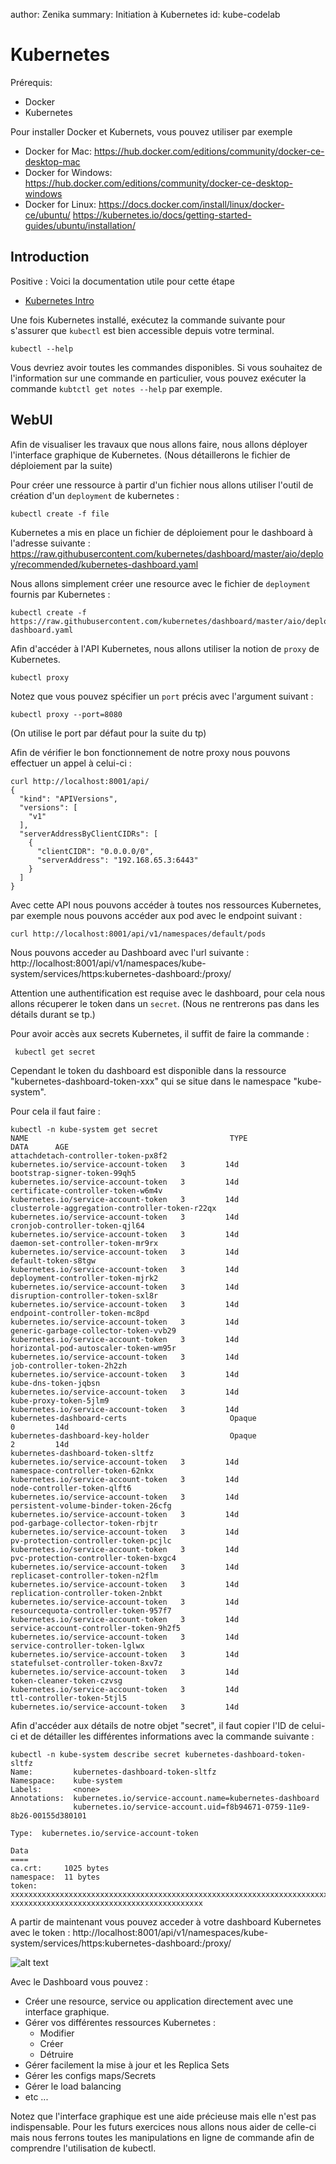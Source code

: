 author: Zenika
summary: Initiation à Kubernetes
id: kube-codelab

# Kubernetes

Prérequis:

- Docker
- Kubernetes

Pour installer Docker et Kubernets, vous pouvez utiliser par exemple

- Docker for Mac: https://hub.docker.com/editions/community/docker-ce-desktop-mac
- Docker for Windows: https://hub.docker.com/editions/community/docker-ce-desktop-windows
- Docker for Linux: 
https://docs.docker.com/install/linux/docker-ce/ubuntu/
https://kubernetes.io/docs/getting-started-guides/ubuntu/installation/

## Introduction

Positive
: Voici la documentation utile pour cette étape

- [Kubernetes Intro](https://kubernetes.io/docs/tutorials/kubernetes-basics/)


Une fois Kubernetes installé, exécutez la commande suivante pour s'assurer que `kubectl` est bien accessible depuis votre terminal. 

```shell
kubectl --help
```
Vous devriez avoir toutes les commandes disponibles. Si vous souhaitez de l'information sur une commande en particulier, vous pouvez exécuter la commande `kubtctl get notes --help` par exemple. 


## WebUI

Afin de visualiser les travaux que nous allons faire, nous allons déployer l'interface graphique de Kubernetes. 
(Nous détaillerons le fichier de déploiement par la suite)

Pour créer une ressource à partir d'un fichier nous allons utiliser l'outil de création d'un `deployment` de kubernetes :

```shell
kubectl create -f file
```

Kubernetes a mis en place un fichier de déploiement pour le dashboard à l'adresse suivante : https://raw.githubusercontent.com/kubernetes/dashboard/master/aio/deploy/recommended/kubernetes-dashboard.yaml

Nous allons simplement créer une resource avec le fichier de `deployment` fournis par Kubernetes : 

```shell
kubectl create -f https://raw.githubusercontent.com/kubernetes/dashboard/master/aio/deploy/recommended/kubernetes-dashboard.yaml
```

Afin d'accéder à l'API Kubernetes, nous allons utiliser la notion de `proxy` de Kubernetes.

```shell
kubectl proxy
```

Notez que vous pouvez spécifier un `port` précis avec l'argument suivant :

```shell
kubectl proxy --port=8080
```
(On utilise le port par défaut pour la suite du tp)

Afin de vérifier le bon fonctionnement de notre proxy nous pouvons effectuer un appel à celui-ci : 

```shell
curl http://localhost:8001/api/            
{
  "kind": "APIVersions",
  "versions": [
    "v1"
  ],
  "serverAddressByClientCIDRs": [
    {
      "clientCIDR": "0.0.0.0/0",
      "serverAddress": "192.168.65.3:6443"
    }
  ]
}
```

Avec cette API nous pouvons accéder à toutes nos ressources Kubernetes, par exemple nous pouvons accéder aux pod avec le endpoint suivant : 

```shell
curl http://localhost:8001/api/v1/namespaces/default/pods
```

Nous pouvons acceder au Dashboard avec l'url suivante : 
http://localhost:8001/api/v1/namespaces/kube-system/services/https:kubernetes-dashboard:/proxy/ 


Attention une authentification est requise avec le dashboard, pour cela nous allons récuperer le token dans un `secret`. (Nous ne rentrerons pas dans les détails durant se tp.)

Pour avoir accès aux secrets Kubernetes, il suffit de faire la commande :

```shell
 kubectl get secret
```

Cependant le token du dashboard est disponible dans la ressource "kubernetes-dashboard-token-xxx" qui se situe dans le namespace "kube-system".

Pour cela il faut faire :

```shell
kubectl -n kube-system get secret
NAME                                             TYPE                                  DATA      AGE
attachdetach-controller-token-px8f2              kubernetes.io/service-account-token   3         14d
bootstrap-signer-token-99qh5                     kubernetes.io/service-account-token   3         14d
certificate-controller-token-w6m4v               kubernetes.io/service-account-token   3         14d
clusterrole-aggregation-controller-token-r22qx   kubernetes.io/service-account-token   3         14d
cronjob-controller-token-qjl64                   kubernetes.io/service-account-token   3         14d
daemon-set-controller-token-mr9rx                kubernetes.io/service-account-token   3         14d
default-token-s8tgw                              kubernetes.io/service-account-token   3         14d
deployment-controller-token-mjrk2                kubernetes.io/service-account-token   3         14d
disruption-controller-token-sxl8r                kubernetes.io/service-account-token   3         14d
endpoint-controller-token-mc8pd                  kubernetes.io/service-account-token   3         14d
generic-garbage-collector-token-vvb29            kubernetes.io/service-account-token   3         14d
horizontal-pod-autoscaler-token-wm95r            kubernetes.io/service-account-token   3         14d
job-controller-token-2h2zh                       kubernetes.io/service-account-token   3         14d
kube-dns-token-jqbsn                             kubernetes.io/service-account-token   3         14d
kube-proxy-token-5jlm9                           kubernetes.io/service-account-token   3         14d
kubernetes-dashboard-certs                       Opaque                                0         14d
kubernetes-dashboard-key-holder                  Opaque                                2         14d
kubernetes-dashboard-token-sltfz                 kubernetes.io/service-account-token   3         14d
namespace-controller-token-62nkx                 kubernetes.io/service-account-token   3         14d
node-controller-token-qlft6                      kubernetes.io/service-account-token   3         14d
persistent-volume-binder-token-26cfg             kubernetes.io/service-account-token   3         14d
pod-garbage-collector-token-rbjtr                kubernetes.io/service-account-token   3         14d
pv-protection-controller-token-pcjlc             kubernetes.io/service-account-token   3         14d
pvc-protection-controller-token-bxgc4            kubernetes.io/service-account-token   3         14d
replicaset-controller-token-n2flm                kubernetes.io/service-account-token   3         14d
replication-controller-token-2nbkt               kubernetes.io/service-account-token   3         14d
resourcequota-controller-token-957f7             kubernetes.io/service-account-token   3         14d
service-account-controller-token-9h2f5           kubernetes.io/service-account-token   3         14d
service-controller-token-lglwx                   kubernetes.io/service-account-token   3         14d
statefulset-controller-token-8xv7z               kubernetes.io/service-account-token   3         14d
token-cleaner-token-czvsg                        kubernetes.io/service-account-token   3         14d
ttl-controller-token-5tjl5                       kubernetes.io/service-account-token   3         14d

```

Afin d'accéder aux détails de notre objet "secret", il faut copier l'ID de celui-ci et de détailler les différentes informations avec la commande suivante : 

```shell
kubectl -n kube-system describe secret kubernetes-dashboard-token-sltfz
Name:         kubernetes-dashboard-token-sltfz
Namespace:    kube-system
Labels:       <none>
Annotations:  kubernetes.io/service-account.name=kubernetes-dashboard
              kubernetes.io/service-account.uid=f8b94671-0759-11e9-8b26-00155d380101

Type:  kubernetes.io/service-account-token

Data
====
ca.crt:     1025 bytes
namespace:  11 bytes
token:      xxxxxxxxxxxxxxxxxxxxxxxxxxxxxxxxxxxxxxxxxxxxxxxxxxxxxxxxxxxxxxxxxxxxxxxxxxxxxxxxxxxxxxxxxxxxxxxxxxxxxxxxxxxxxxxxxxx.
xxxxxxxxxxxxxxxxxxxxxxxxxxxxxxxxxxxxxxxxxxx

```

A partir de maintenant vous pouvez acceder à votre dashboard Kubernetes avec le token : http://localhost:8001/api/v1/namespaces/kube-system/services/https:kubernetes-dashboard:/proxy/ 


![alt text](/images/kubernetesInterface.PNG "Interface graphique Kube")


Avec le Dashboard vous pouvez : 

* Créer une resource, service ou application directement avec une interface graphique.
* Gérer vos différentes ressources Kubernetes :
  * Modifier
  * Créer
  * Détruire
* Gérer facilement la mise à jour et les Replica Sets
* Gérer les configs maps/Secrets
* Gérer le load balancing
* etc ...

Notez que l'interface graphique est une aide précieuse mais elle n'est pas indispensable. Pour les futurs exercices nous allons nous aider de celle-ci mais nous ferrons toutes les manipulations en ligne de commande afin de comprendre l'utilisation de kubectl.
